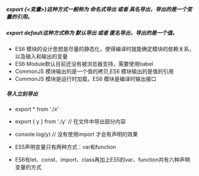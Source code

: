 ##### export {<变量>}这种方式一般称为 命名式导出 或者 具名导出，导出的是一个变量的引用。
##### export default这种方式称为 默认导出 或者 匿名导出，导出的是一个值。


* ES6 模块的设计思想是尽量的静态化，使得编译时就能确定模块的依赖关系，以及输入和输出的变量
* ES6 Module默认目前还没有被浏览器支持，需要使用babel
* CommonJS 模块输出的是一个值的拷贝,ES6 模块输出的是值的引用
* CommonJS 模块是运行时加载，ES6 模块是编译时输出接口


##### 导入立刻导出
* export * from './x'
* export { y } from './y' // 在文件中导出部分内容
* console.log(y) // 没有使用import 才会有声明的效果


* ES5声明变量只有两种方式：var和function
* ES6有let、const、import、class再加上ES5的var、function共有六种声明变量的方式

